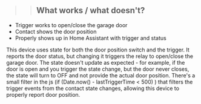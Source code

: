 <!-- Notes BEGIN -->
>> ## What works / what doesn't?
- Trigger works to open/close the garage door
- Contact shows the door position
- Properly shows up in Home Assistant with trigger and status

This device uses state for both the door position switch and the trigger.  It reports the door status, but changing it triggers the relay to open/close the garage door.  The state doesn't update as expected - for example, if the door is open and you trigger the state change, but the door never closes, the state will turn to OFF and not provide the actual door position.  There's a small filter in the js (if (Date.now() - lastTriggerTime < 500) ) that filters the trigger events from the contact state changes, allowing this device to properly report door position.
>> <!-- Notes END -->
